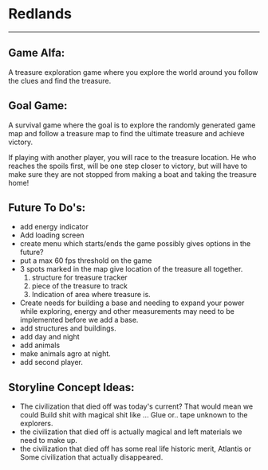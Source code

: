 # Redlands
---

## Game Alfa: 
A treasure exploration game where you explore the world around you follow the clues and find the treasure.  


## Goal Game: 
A survival game where the goal is to explore the randomly generated game map and follow a treasure map to find the ultimate treasure and achieve victory. 

If playing with another player, you will race to the treasure location. He who reaches the spoils first, will be one step closer to victory, but will have to make sure they are not stopped from making a boat and taking the treasure home!



## Future To Do's: 
- add energy indicator
- Add loading screen
- create menu which starts/ends the game possibly gives options in the future?
- put a max 60 fps threshold on the game
- 3 spots marked in the map give location of the treasure all together. 
    1. structure for treasure tracker
    2. piece of the treasure to track 
    3. Indication of area where treasure is. 
- Create needs for building a base and needing to expand your power while exploring, energy and other measurements may need to be implemented before we add a base. 
- add structures and buildings. 
- add day and night
- add animals 
- make animals agro at night.
- add second player. 

## Storyline Concept Ideas:
- The civilization that died off was today's current? That would mean we could Build shit with magical shit like ... Glue or.. tape unknown to the explorers.
- the civilization that died off is actually magical and left materials we need to make up.
- the civilization that died off has some real life historic merit, Atlantis or Some civilization that actually disappeared.